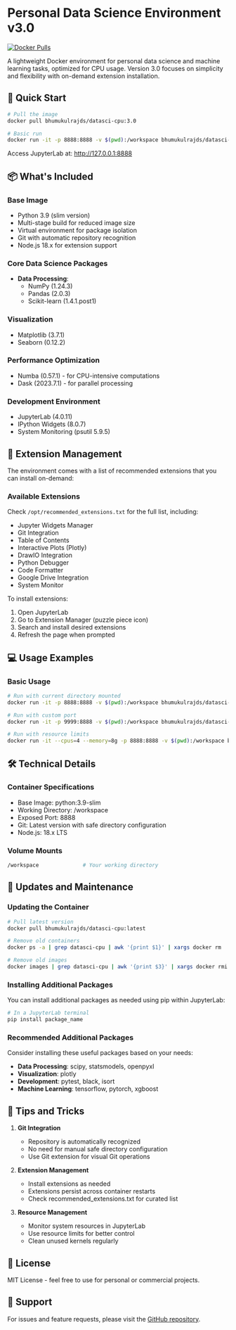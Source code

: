 # Personal Data Science Environment v3.0

[![Docker Pulls](https://img.shields.io/docker/pulls/bhumukulrajds/datasci-cpu.svg)](https://hub.docker.com/r/bhumukulrajds/datasci-cpu/)

A lightweight Docker environment for personal data science and machine learning tasks, optimized for CPU usage. Version 3.0 focuses on simplicity and flexibility with on-demand extension installation.

## 🚀 Quick Start

```bash
# Pull the image
docker pull bhumukulrajds/datasci-cpu:3.0

# Basic run
docker run -it -p 8888:8888 -v $(pwd):/workspace bhumukulrajds/datasci-cpu:3.0
```

Access JupyterLab at: http://127.0.0.1:8888

## 📦 What's Included

### Base Image
- Python 3.9 (slim version)
- Multi-stage build for reduced image size
- Virtual environment for package isolation
- Git with automatic repository recognition
- Node.js 18.x for extension support

### Core Data Science Packages
- **Data Processing**: 
  - NumPy (1.24.3)
  - Pandas (2.0.3)
  - Scikit-learn (1.4.1.post1)

### Visualization
- Matplotlib (3.7.1)
- Seaborn (0.12.2)

### Performance Optimization
- Numba (0.57.1) - for CPU-intensive computations
- Dask (2023.7.1) - for parallel processing

### Development Environment
- JupyterLab (4.0.11)
- IPython Widgets (8.0.7)
- System Monitoring (psutil 5.9.5)

## 🔧 Extension Management

The environment comes with a list of recommended extensions that you can install on-demand:

### Available Extensions
Check `/opt/recommended_extensions.txt` for the full list, including:
- Jupyter Widgets Manager
- Git Integration
- Table of Contents
- Interactive Plots (Plotly)
- DrawIO Integration
- Python Debugger
- Code Formatter
- Google Drive Integration
- System Monitor

To install extensions:
1. Open JupyterLab
2. Go to Extension Manager (puzzle piece icon)
3. Search and install desired extensions
4. Refresh the page when prompted

## 💻 Usage Examples

### Basic Usage
```bash
# Run with current directory mounted
docker run -it -p 8888:8888 -v $(pwd):/workspace bhumukulrajds/datasci-cpu:3.0

# Run with custom port
docker run -it -p 9999:8888 -v $(pwd):/workspace bhumukulrajds/datasci-cpu:3.0

# Run with resource limits
docker run -it --cpus=4 --memory=8g -p 8888:8888 -v $(pwd):/workspace bhumukulrajds/datasci-cpu:3.0
```

## 🛠️ Technical Details

### Container Specifications
- Base Image: python:3.9-slim
- Working Directory: /workspace
- Exposed Port: 8888
- Git: Latest version with safe directory configuration
- Node.js: 18.x LTS

### Volume Mounts
```bash
/workspace              # Your working directory
```

## 🔄 Updates and Maintenance

### Updating the Container
```bash
# Pull latest version
docker pull bhumukulrajds/datasci-cpu:latest

# Remove old containers
docker ps -a | grep datasci-cpu | awk '{print $1}' | xargs docker rm

# Remove old images
docker images | grep datasci-cpu | awk '{print $3}' | xargs docker rmi
```

### Installing Additional Packages
You can install additional packages as needed using pip within JupyterLab:
```bash
# In a JupyterLab terminal
pip install package_name
```

### Recommended Additional Packages
Consider installing these useful packages based on your needs:
- **Data Processing**: scipy, statsmodels, openpyxl
- **Visualization**: plotly
- **Development**: pytest, black, isort
- **Machine Learning**: tensorflow, pytorch, xgboost

## 📝 Tips and Tricks

1. **Git Integration**
   - Repository is automatically recognized
   - No need for manual safe directory configuration
   - Use Git extension for visual Git operations

2. **Extension Management**
   - Install extensions as needed
   - Extensions persist across container restarts
   - Check recommended_extensions.txt for curated list

3. **Resource Management**
   - Monitor system resources in JupyterLab
   - Use resource limits for better control
   - Clean unused kernels regularly

## 📜 License
MIT License - feel free to use for personal or commercial projects.

## 🤝 Support
For issues and feature requests, please visit the [GitHub repository](https://github.com/bhumukulraj/docker-repo-info). 